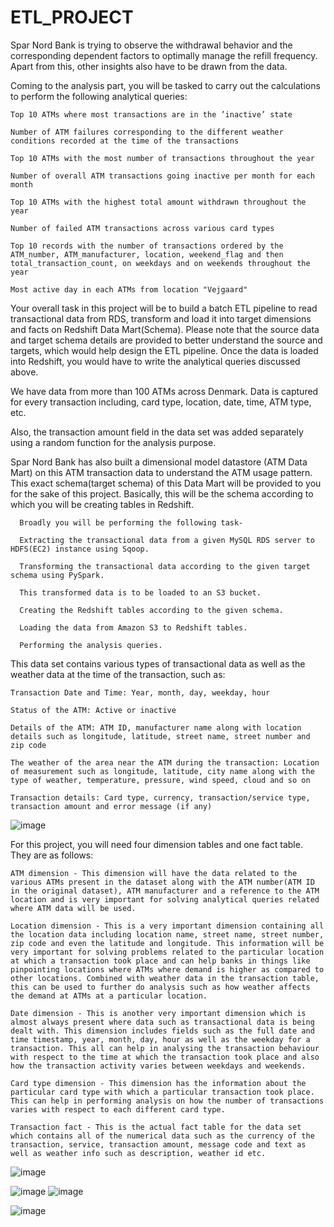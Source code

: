 # ETL_PROJECT

Spar Nord Bank is trying to observe the withdrawal behavior and the corresponding dependent factors to optimally manage the refill frequency. Apart from this, other insights also have to be drawn from the data.

Coming to the analysis part, you will be tasked to carry out the calculations to perform the following analytical queries:

    Top 10 ATMs where most transactions are in the ’inactive’ state
    
    Number of ATM failures corresponding to the different weather conditions recorded at the time of the transactions
    
    Top 10 ATMs with the most number of transactions throughout the year
    
    Number of overall ATM transactions going inactive per month for each month
    
    Top 10 ATMs with the highest total amount withdrawn throughout the year
    
    Number of failed ATM transactions across various card types
    
    Top 10 records with the number of transactions ordered by the ATM_number, ATM_manufacturer, location, weekend_flag and then total_transaction_count, on weekdays and on weekends throughout the year
    
    Most active day in each ATMs from location "Vejgaard"

 
Your overall task in this project will be to build a batch ETL pipeline to read transactional data from RDS, transform and load it into target dimensions and facts on Redshift Data Mart(Schema).
Please note that the source data and target schema details are provided to better understand the source and targets, which would help design the ETL pipeline. Once the data is loaded into Redshift, you would have to write the analytical queries discussed above.

We have data from more than 100 ATMs across Denmark. Data is captured for every transaction including, card type, location, date, time, ATM type, etc.

Also, the transaction amount field in the data set was added separately using a random function for the analysis purpose. 

Spar Nord Bank has also built a dimensional model datastore (ATM Data Mart) on this ATM transaction data to understand the ATM usage pattern. This exact schema(target schema) of this Data Mart will be provided to you for the sake of this project. Basically, this will be the schema according to which you will be creating tables in Redshift. 
 

      Broadly you will be performing the following task-
      
      Extracting the transactional data from a given MySQL RDS server to HDFS(EC2) instance using Sqoop.
      
      Transforming the transactional data according to the given target schema using PySpark. 
      
      This transformed data is to be loaded to an S3 bucket.
      
      Creating the Redshift tables according to the given schema.
      
      Loading the data from Amazon S3 to Redshift tables.
      
      Performing the analysis queries.

This data set contains various types of transactional data as well as the weather data at the time of the transaction, such as:

    Transaction Date and Time: Year, month, day, weekday, hour
    
    Status of the ATM: Active or inactive
    
    Details of the ATM: ATM ID, manufacturer name along with location details such as longitude, latitude, street name, street number and zip code
    
    The weather of the area near the ATM during the transaction: Location of measurement such as longitude, latitude, city name along with the type of weather, temperature, pressure, wind speed, cloud and so on
    
    Transaction details: Card type, currency, transaction/service type, transaction amount and error message (if any)

  ![image](https://github.com/user-attachments/assets/9311ac1c-a054-4bc7-ad76-f68cbfe9cfa9)


For this project, you will need four dimension tables and one fact table. They are as follows:

    ATM dimension - This dimension will have the data related to the various ATMs present in the dataset along with the ATM number(ATM ID in the original dataset), ATM manufacturer and a reference to the ATM location and is very important for solving analytical queries related where ATM data will be used.
    
    Location dimension - This is a very important dimension containing all the location data including location name, street name, street number, zip code and even the latitude and longitude. This information will be very important for solving problems related to the particular location at which a transaction took place and can help banks in things like pinpointing locations where ATMs where demand is higher as compared to other locations. Combined with weather data in the transaction table, this can be used to further do analysis such as how weather affects the demand at ATMs at a particular location.
    
    Date dimension - This is another very important dimension which is almost always present where data such as transactional data is being dealt with. This dimension includes fields such as the full date and time timestamp, year, month, day, hour as well as the weekday for a transaction. This all can help in analysing the transaction behaviour with respect to the time at which the transaction took place and also how the transaction activity varies between weekdays and weekends.
    
    Card type dimension - This dimension has the information about the particular card type with which a particular transaction took place. This can help in performing analysis on how the number of transactions varies with respect to each different card type.
    
    Transaction fact - This is the actual fact table for the data set which contains all of the numerical data such as the currency of the transaction, service, transaction amount, message code and text as well as weather info such as description, weather id etc.

![image](https://github.com/user-attachments/assets/1593ffba-72a2-4841-b3c8-227b7310ad91)

![image](https://github.com/user-attachments/assets/b3e2f0b1-1ef2-4ee6-ac58-7549b52ab3fa)
![image](https://github.com/user-attachments/assets/2fab6113-5ac4-4865-aa6f-cd0ea5b4f527)

![image](https://github.com/user-attachments/assets/305b5a95-0baa-4d4c-918a-ab304272269c)



